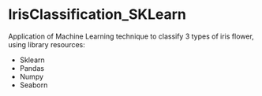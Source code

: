 # IrisClassification_SKLearn
Application of Machine Learning technique to classify 3 types of iris flower, using library resources:
* Sklearn
* Pandas
* Numpy
* Seaborn
